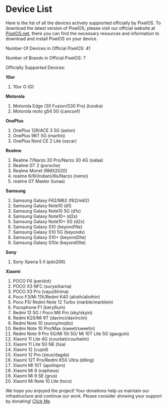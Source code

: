 # Device List
Here is the list of all the devices actively supprorted officially by PixelOS. To download the latest version of PixelOS, please visit our official website at [PixelOS.net](PixelOS.net), there you can find the necessary resources and information to download and install PixelOS on your device.

Number Of Devices in Official PixelOS: 41

Number of Brands in Official PixelOS: 7

Officially Supported Devices:

**10or**
1. 10or G (G)

**Motorola**
1. Motorola Edge (30 Fusion/S30 Pro) (tundra)
2. Motorola moto g54 5G (cancunf)

**OnePlus**
1. OnePlus 12R/ACE 3 5G (aston)
2. OnePlus 9RT 5G (martini)
3. OnePlus Nord CE 2 Lite (oscar)

**Realme**
1. Realme 7/Narzo 20 Pro/Narzo 30 4G (salaa)
2. Realme GT 2 (porsche)
3. Realme Monet (RMX2020)
4. realme 6/6i(Indian)/6s/Narzo (nemo)
5. realme GT Master (lunaa)

**Samsung**
1. Samsung Galaxy F62/M62 (f62/m62)
2. Samsung Galaxy Note10 (d1)
3. Samsung Galaxy Note10 5G (d1x)
4. Samsung Galaxy Note10+ (d2s)
5. Samsung Galaxy Note10+ 5G (d2x)
6. Samsung Galaxy S10 (beyond1lte)
7. Samsung Galaxy S10 5G (beyondx)
8. Samsung Galaxy S10+ (beyond2lte)
9. Samsung Galaxy S10e (beyond0lte)

**Sony**
1. Sony Xperia 5 II (pdx206)

**Xiaomi**
1. POCO F6 (peridot)
2. POCO X3 NFC (surya/karna)
3. POCO X3 Pro (vayu/bhima)
4. Poco F3/Mi 11X/Redmi K40 (alioth/aliothin)
5. Poco F5/ Redmi Note 12 Turbo (marble/marblein)
6. Pocophone F1 (beryllium)
7. Redmi 12 5G / Poco M6 Pro (sky/skyin)
8. Redmi K20/Mi 9T (davinci/davinciin)
9. Redmi Note 10 (sunny/mojito)
10. Redmi Note 10 Pro/Max (sweet/sweetin)
11. Redmi Note 9 Pro 5G/Mi 10i 5G/ Mi 10T Lite 5G (gauguin)
12. Xiaomi 11 Lite 4G (courbet/courbetin)
13. Xiaomi 11 Lite 5G NE (lisa)
14. Xiaomi 12 (cupid)
15. Xiaomi 12 Pro (zeus/dagda)
16. Xiaomi 12T Pro/Redmi K50 Ultra (diting)
17. Xiaomi MI 10T (apollopro)
18. Xiaomi Mi 9 (cepheus)
19. Xiaomi Mi 9 SE (grus)
20. Xiaomi Mi Note 10 Lite (toco)

We hope you enjoyed the project! Your donations help us maintain our infrastructure and continue our work. Please consider showing your support by donating! [Click Me](https://wiki.pixelos.net/docs/donate)